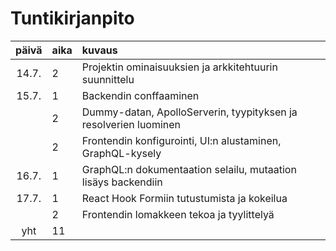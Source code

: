 # Tuntikirjanpito

| päivä | aika | kuvaus                                                           |
| :---: | :--- | :--------------------------------------------------------------- |
| 14.7. | 2    | Projektin ominaisuuksien ja arkkitehtuurin suunnittelu           |
| 15.7. | 1    | Backendin conffaaminen                                           |
|       | 2    | Dummy-datan, ApolloServerin, tyypityksen ja resolverien luominen |
|       | 2    | Frontendin konfigurointi, UI:n alustaminen, GraphQL-kysely       |
| 16.7. | 1    | GraphQL:n dokumentaation selailu, mutaation lisäys backendiin    |
| 17.7. | 1    | React Hook Formiin tutustumista ja kokeilua                      |
|       | 2    | Frontendin lomakkeen tekoa ja tyylittelyä                        |
|  yht  | 11   |                                                                  |
